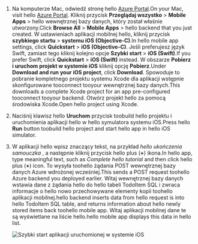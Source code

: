 
1. <span data-ttu-id="4ca22-101">Na komputerze Mac, odwiedź stronę hello [Azure Portal].</span><span class="sxs-lookup"><span data-stu-id="4ca22-101">On your Mac, visit hello [Azure Portal].</span></span> <span data-ttu-id="4ca22-102">Kliknij przycisk **Przeglądaj wszystko** > **Mobile Apps** > hello wewnętrznej bazy danych, który został właśnie utworzony.</span><span class="sxs-lookup"><span data-stu-id="4ca22-102">Click **Browse All** > **Mobile Apps** > hello backend that you just created.</span></span> <span data-ttu-id="4ca22-103">W ustawieniach aplikacji mobilnej hello, kliknij przycisk **szybkiego startu** > **systemu iOS (Objective-C)**.</span><span class="sxs-lookup"><span data-stu-id="4ca22-103">In hello mobile app settings, click **Quickstart** > **iOS (Objective-C)**.</span></span> <span data-ttu-id="4ca22-104">Jeśli preferujesz język Swift, zamiast tego kliknij kolejno opcje **Szybki start** > **iOS (Swift)**.</span><span class="sxs-lookup"><span data-stu-id="4ca22-104">If you prefer Swift, click **Quickstart** > **iOS (Swift)** instead.</span></span> <span data-ttu-id="4ca22-105">W obszarze **Pobierz i uruchom projekt w systemie iOS** kliknij opcję **Pobierz**.</span><span class="sxs-lookup"><span data-stu-id="4ca22-105">Under **Download and run your iOS project**, click **Download**.</span></span> <span data-ttu-id="4ca22-106">Spowoduje to pobranie kompletnego projektu systemu Xcode dla aplikacji wstępnie skonfigurowane tooconnect tooyour wewnętrznej bazy danych.</span><span class="sxs-lookup"><span data-stu-id="4ca22-106">This downloads a complete Xcode project for an app pre-configured tooconnect tooyour backend.</span></span> <span data-ttu-id="4ca22-107">Otwórz projekt hello za pomocą środowiska Xcode.</span><span class="sxs-lookup"><span data-stu-id="4ca22-107">Open hello project using Xcode.</span></span>
2. <span data-ttu-id="4ca22-108">Naciśnij klawisz hello **Uruchom** przycisk toobuild hello projektu i uruchomienia aplikacji hello w hello symulatora systemu iOS.</span><span class="sxs-lookup"><span data-stu-id="4ca22-108">Press hello **Run** button toobuild hello project and start hello app in hello iOS simulator.</span></span>
3. <span data-ttu-id="4ca22-109">W aplikacji hello wpisz znaczący tekst, na przykład *hello ukończenia samouczka* , a następnie kliknij przycisk hello plus (**+**) ikona.</span><span class="sxs-lookup"><span data-stu-id="4ca22-109">In hello app, type meaningful text, such as *Complete hello tutorial* and then click hello plus (**+**) icon.</span></span> <span data-ttu-id="4ca22-110">To wysyła toohello żądania POST wewnętrznej bazy danych Azure wdrożonej wcześniej.</span><span class="sxs-lookup"><span data-stu-id="4ca22-110">This sends a POST request toohello Azure backend you deployed earlier.</span></span> <span data-ttu-id="4ca22-111">Witaj wewnętrznej bazy danych wstawia dane z żądania hello do hello tabeli TodoItem SQL i zwraca informacje o hello nowo przechowywane elementy kopii toohello aplikacji mobilnej.</span><span class="sxs-lookup"><span data-stu-id="4ca22-111">hello backend inserts data from hello request is into hello TodoItem SQL table, and returns information about hello newly stored items back toohello mobile app.</span></span> <span data-ttu-id="4ca22-112">Witaj aplikacji mobilnej dane te są wyświetlane na liście hello.</span><span class="sxs-lookup"><span data-stu-id="4ca22-112">hello mobile app displays this data in hello list.</span></span> 

   ![Szybki start aplikacji uruchomionej w systemie iOS](./media/app-service-mobile-ios-quickstart/mobile-quickstart-startup-ios.png)

[Azure Portal]: https://portal.azure.com/
